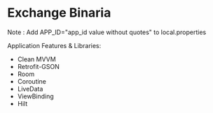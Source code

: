 # Exchange Binaria

Note : Add APP_ID="app_id value without quotes" to local.properties

Application Features & Libraries: 
- Clean MVVM
- Retrofit-GSON
- Room
- Coroutine
- LiveData
- ViewBinding
- Hilt
